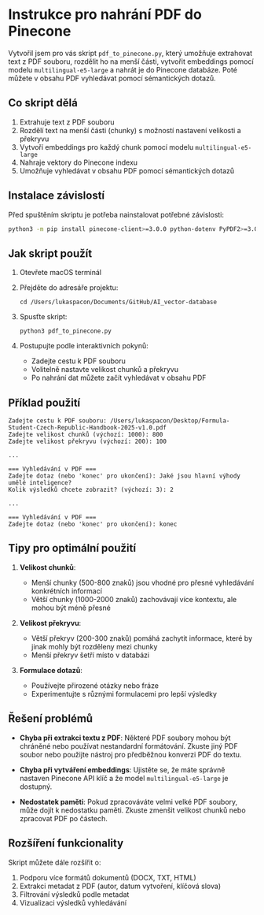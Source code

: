 # Instrukce pro nahrání PDF do Pinecone

Vytvořil jsem pro vás skript `pdf_to_pinecone.py`, který umožňuje extrahovat text z PDF souboru, rozdělit ho na menší části, vytvořit embeddings pomocí modelu `multilingual-e5-large` a nahrát je do Pinecone databáze. Poté můžete v obsahu PDF vyhledávat pomocí sémantických dotazů.

## Co skript dělá

1. Extrahuje text z PDF souboru
2. Rozdělí text na menší části (chunky) s možností nastavení velikosti a překryvu
3. Vytvoří embeddings pro každý chunk pomocí modelu `multilingual-e5-large`
4. Nahraje vektory do Pinecone indexu
5. Umožňuje vyhledávat v obsahu PDF pomocí sémantických dotazů

## Instalace závislostí

Před spuštěním skriptu je potřeba nainstalovat potřebné závislosti:

```bash
python3 -m pip install pinecone-client>=3.0.0 python-dotenv PyPDF2>=3.0.0
```

## Jak skript použít

1. Otevřete macOS terminál
2. Přejděte do adresáře projektu:
   ```
   cd /Users/lukaspacon/Documents/GitHub/AI_vector-database
   ```

3. Spusťte skript:
   ```
   python3 pdf_to_pinecone.py
   ```

4. Postupujte podle interaktivních pokynů:
   - Zadejte cestu k PDF souboru
   - Volitelně nastavte velikost chunků a překryvu
   - Po nahrání dat můžete začít vyhledávat v obsahu PDF

## Příklad použití

```
Zadejte cestu k PDF souboru: /Users/lukaspacon/Desktop/Formula-Student-Czech-Republic-Handbook-2025-v1.0.pdf
Zadejte velikost chunků (výchozí: 1000): 800
Zadejte velikost překryvu (výchozí: 200): 100

...

=== Vyhledávání v PDF ===
Zadejte dotaz (nebo 'konec' pro ukončení): Jaké jsou hlavní výhody umělé inteligence?
Kolik výsledků chcete zobrazit? (výchozí: 3): 2

...

=== Vyhledávání v PDF ===
Zadejte dotaz (nebo 'konec' pro ukončení): konec
```

## Tipy pro optimální použití

1. **Velikost chunků**: 
   - Menší chunky (500-800 znaků) jsou vhodné pro přesné vyhledávání konkrétních informací
   - Větší chunky (1000-2000 znaků) zachovávají více kontextu, ale mohou být méně přesné

2. **Velikost překryvu**:
   - Větší překryv (200-300 znaků) pomáhá zachytit informace, které by jinak mohly být rozděleny mezi chunky
   - Menší překryv šetří místo v databázi

3. **Formulace dotazů**:
   - Používejte přirozené otázky nebo fráze
   - Experimentujte s různými formulacemi pro lepší výsledky

## Řešení problémů

- **Chyba při extrakci textu z PDF**: Některé PDF soubory mohou být chráněné nebo používat nestandardní formátování. Zkuste jiný PDF soubor nebo použijte nástroj pro předběžnou konverzi PDF do textu.

- **Chyba při vytváření embeddings**: Ujistěte se, že máte správně nastaven Pinecone API klíč a že model `multilingual-e5-large` je dostupný.

- **Nedostatek paměti**: Pokud zpracováváte velmi velké PDF soubory, může dojít k nedostatku paměti. Zkuste zmenšit velikost chunků nebo zpracovat PDF po částech.

## Rozšíření funkcionality

Skript můžete dále rozšířit o:

1. Podporu více formátů dokumentů (DOCX, TXT, HTML)
2. Extrakci metadat z PDF (autor, datum vytvoření, klíčová slova)
3. Filtrování výsledků podle metadat
4. Vizualizaci výsledků vyhledávání 